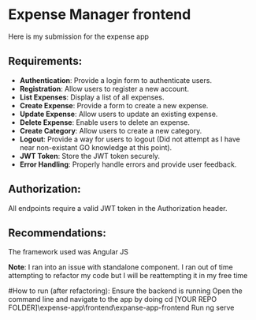 # Expense Manager frontend
Here is my submission for the expense app

## Requirements:
- **Authentication**: Provide a login form to authenticate users.
- **Registration**: Allow users to register a new account.
- **List Expenses**: Display a list of all expenses.
- **Create Expense**: Provide a form to create a new expense.
- **Update Expense**: Allow users to update an existing expense.
- **Delete Expense**: Enable users to delete an expense.
- **Create Category**: Allow users to create a new category.
- **Logout**: Provide a way for users to logout (Did not attempt as I have near non-existant GO knowledge at this point).
- **JWT Token**: Store the JWT token securely.
- **Error Handling**: Properly handle errors and provide user feedback.

## Authorization:
All endpoints require a valid JWT token in the Authorization header.

## Recommendations:
The framework used was Angular JS



**Note**: I ran into an issue with standalone component. I ran out of time attempting to refactor my code but I will be reattempting it in my free time


#How to run (after refactoring):
Ensure the backend is running
Open the command line and navigate to the app by doing cd [YOUR REPO FOLDER]\expense-app\frontend\expanse-app-frontend
Run ng serve
